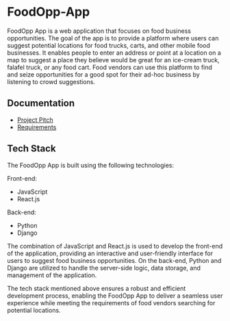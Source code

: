 # FoodOpp-App

FoodOpp App is a web application that focuses on food business opportunities. The goal of the app is to provide a platform where users can suggest potential locations for food trucks, carts, and other mobile food businesses. It enables people to enter an address or point at a location on a map to suggest a place they believe would be great for an ice-cream truck, falafel truck, or any food cart. Food vendors can use this platform to find and seize opportunities for a good spot for their ad-hoc business by listening to crowd suggestions.

## Documentation

- [Project Pitch](https://docs.google.com/document/d/1IMmUgDf1AJzxWNGiMktJfWEfakuznr1M-IciT4tz1so/edit)
- [Requirements](https://docs.google.com/document/d/1LElOy4lN4oQmBowTwttV6CIGGlc3P2v7Fh9-AACrzy0/edit#)

## Tech Stack
The FoodOpp App is built using the following technologies:

Front-end:
* JavaScript
* React.js

Back-end:

* Python
* Django


The combination of JavaScript and React.js is used to develop the front-end of the application, providing an interactive and user-friendly interface for users to suggest food business opportunities. On the back-end, Python and Django are utilized to handle the server-side logic, data storage, and management of the application.

The tech stack mentioned above ensures a robust and efficient development process, enabling the FoodOpp App to deliver a seamless user experience while meeting the requirements of food vendors searching for potential locations.
